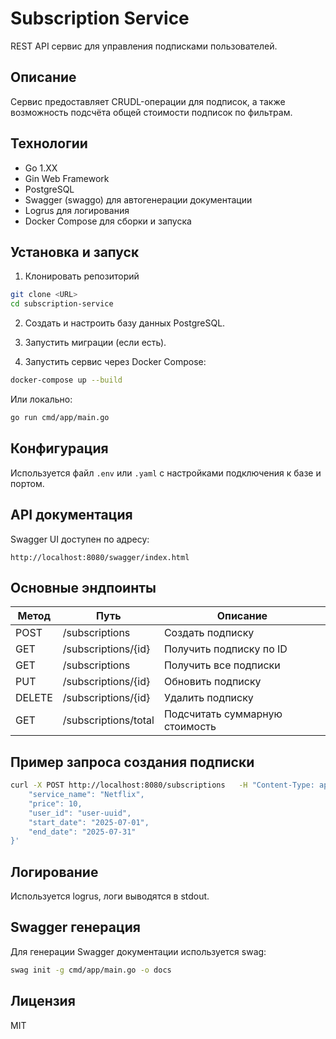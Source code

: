 # Subscription Service

REST API сервис для управления подписками пользователей.

## Описание

Сервис предоставляет CRUDL-операции для подписок, а также возможность подсчёта общей стоимости подписок по фильтрам.

## Технологии

- Go 1.XX
- Gin Web Framework
- PostgreSQL
- Swagger (swaggo) для автогенерации документации
- Logrus для логирования
- Docker Compose для сборки и запуска

## Установка и запуск

1. Клонировать репозиторий

```bash
git clone <URL>
cd subscription-service
```

2. Создать и настроить базу данных PostgreSQL.

3. Запустить миграции (если есть).

4. Запустить сервис через Docker Compose:

```bash
docker-compose up --build
```

Или локально:

```bash
go run cmd/app/main.go
```

## Конфигурация

Используется файл `.env` или `.yaml` с настройками подключения к базе и портом.

## API документация

Swagger UI доступен по адресу:

```
http://localhost:8080/swagger/index.html
```

## Основные эндпоинты

| Метод | Путь                     | Описание                       |
|-------|--------------------------|--------------------------------|
| POST  | /subscriptions           | Создать подписку               |
| GET   | /subscriptions/{id}      | Получить подписку по ID        |
| GET   | /subscriptions           | Получить все подписки          |
| PUT   | /subscriptions/{id}      | Обновить подписку              |
| DELETE| /subscriptions/{id}      | Удалить подписку               |
| GET   | /subscriptions/total     | Подсчитать суммарную стоимость |

## Пример запроса создания подписки

```bash
curl -X POST http://localhost:8080/subscriptions   -H "Content-Type: application/json"   -d '{
    "service_name": "Netflix",
    "price": 10,
    "user_id": "user-uuid",
    "start_date": "2025-07-01",
    "end_date": "2025-07-31"
}'
```

## Логирование

Используется logrus, логи выводятся в stdout.

## Swagger генерация

Для генерации Swagger документации используется swag:

```bash
swag init -g cmd/app/main.go -o docs
```

## Лицензия

MIT